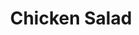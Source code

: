 ---
layout: recipe
title: Chicken Salad
image: chicken-salad.jpg
tags: Appetizers
category: Appetizers

ingredients:
- 3-4 Small Cans of Cooked Chicken
- 4-5 Hard Boiled Eggs, Chopped
- 2-3 Tbsp Miracle Whip
- 2 Tbsp Sweet Pickles

directions:
- Mix all ingredients well.
- Add more Miracle Whip if mixture is too dry.
- Add salt and pepper to taste.

---